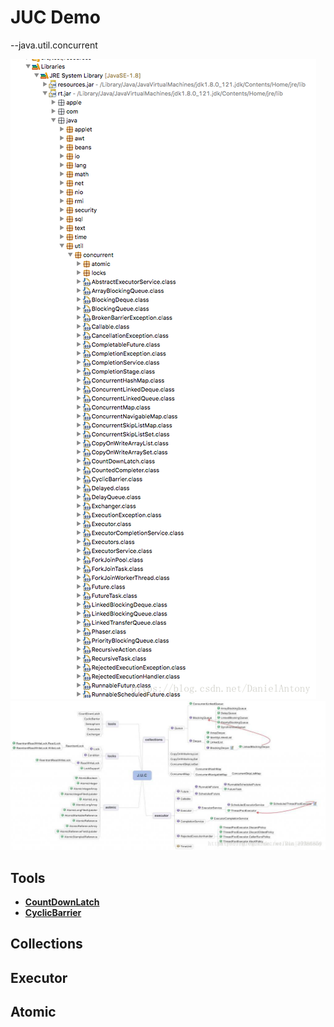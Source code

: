 # JUC Demo
--java.util.concurrent

![mimylr.png](../pics/mimyIr.png)
![RrUjee.png](../pics/RrUjee.png)

## Tools
* [**CountDownLatch**](../docs/CountDownLatch.md)
* [**CyclicBarrier**](../docs/CyclicBarrier.md)




## Collections




## Executor




## Atomic